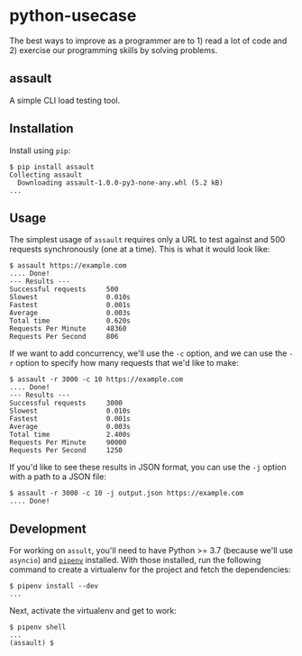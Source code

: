 # python-usecase

The best ways to improve as a programmer are to 1) read a lot of code and 2) exercise our programming skills by solving problems.

## assault

A simple CLI load testing tool.

## Installation

Install using `pip`:

```console
$ pip install assault
Collecting assault
  Downloading assault-1.0.0-py3-none-any.whl (5.2 kB)
...
```

## Usage

The simplest usage of `assault` requires only a URL to test against and 500 requests synchronously (one at a time). This is what it would look like:

```console
$ assault https://example.com
.... Done!
--- Results ---
Successful requests     500
Slowest                 0.010s
Fastest                 0.001s
Average                 0.003s
Total time              0.620s
Requests Per Minute     48360
Requests Per Second     806
```

If we want to add concurrency, we'll use the `-c` option, and we can use the `-r` option to specify how many requests that we'd like to make:

```console
$ assault -r 3000 -c 10 https://example.com
.... Done!
--- Results ---
Successful requests     3000
Slowest                 0.010s
Fastest                 0.001s
Average                 0.003s
Total time              2.400s
Requests Per Minute     90000
Requests Per Second     1250
```

If you'd like to see these results in JSON format, you can use the `-j` option with a path to a JSON file:

```console
$ assault -r 3000 -c 10 -j output.json https://example.com
.... Done!
```

## Development

For working on `assult`, you'll need to have Python >= 3.7 (because we'll use `asyncio`) and [`pipenv`][1] installed. With those installed, run the following command to create a virtualenv for the project and fetch the dependencies:

```console
$ pipenv install --dev
...
```

Next, activate the virtualenv and get to work:

```console
$ pipenv shell
...
(assault) $
```

[1]: https://docs.pipenv.org/en/latest/
